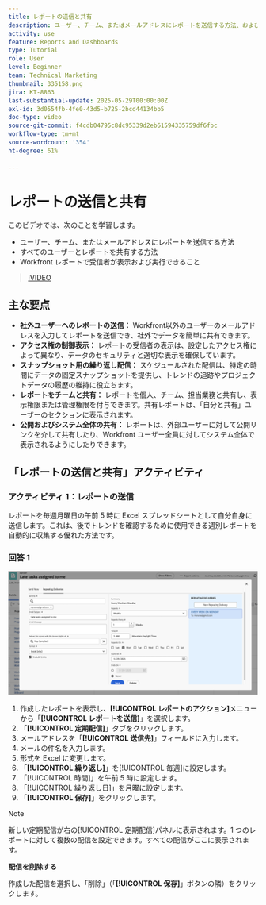 ```yaml
---
title: レポートの送信と共有
description: ユーザー、チーム、またはメールアドレスにレポートを送信する方法、および Workfront の他のユーザーとレポートを共有する方法について説明します。
activity: use
feature: Reports and Dashboards
type: Tutorial
role: User
level: Beginner
team: Technical Marketing
thumbnail: 335158.png
jira: KT-8863
last-substantial-update: 2025-05-29T00:00:00Z
exl-id: 3d0554fb-4fe0-43d5-b725-2bcd44134bb5
doc-type: video
source-git-commit: f4cdb04795c8dc95339d2eb61594335759df6fbc
workflow-type: tm+mt
source-wordcount: '354'
ht-degree: 61%

---
```


# レポートの送信と共有

このビデオでは、次のことを学習します。

* ユーザー、チーム、またはメールアドレスにレポートを送信する方法
* すべてのユーザーとレポートを共有する方法
* Workfront レポートで受信者が表示および実行できること

>[!VIDEO](https://video.tv.adobe.com/v/3447813/?quality=12&learn=on&captions=jpn)

## 主な要点

* **社外ユーザーへのレポートの送信：** Workfront以外のユーザーのメールアドレスを入力してレポートを送信でき、社外でデータを簡単に共有できます。&#x200B;
* **アクセス権の制御表示：** レポートの受信者の表示は、設定したアクセス権によって異なり、データのセキュリティと適切な表示を確保しています。&#x200B;
* **スナップショット用の繰り返し配信：** スケジュールされた配信は、特定の時間にデータの固定スナップショットを提供し、トレンドの追跡やプロジェクトデータの履歴の維持に役立ちます。&#x200B;
* **レポートをチームと共有：** レポートを個人、チーム、担当業務と共有し、表示権限または管理権限を付与できます。&#x200B; 共有レポートは、「自分と共有」ユーザーのセクションに表示されます。&#x200B;
* **公開およびシステム全体の共有：** レポートは、外部ユーザーに対して公開リンクを介して共有したり、Workfront ユーザー全員に対してシステム全体で表示されるようにしたりできます。


## 「レポートの送信と共有」アクティビティ

### アクティビティ 1：レポートの送信

レポートを毎週月曜日の午前 5 時に Excel スプレッドシートとして自分自身に送信します。これは、後でトレンドを確認するために使用できる週別レポートを自動的に収集する優れた方法です。

### 回答 1

![レポートの定期配信を設定する画面の画像](assets/send-a-report.png)

1. 作成したレポートを表示し、**[!UICONTROL レポートのアクション]**&#x200B;メニューから「**[!UICONTROL レポートを送信]**」を選択します。
1. 「**[!UICONTROL 定期配信]**」タブをクリックします。
1. メールアドレスを「**[!UICONTROL 送信先]**」フィールドに入力します。
1. メールの件名を入力します。
1. 形式を Excel に変更します。
1. 「**[!UICONTROL 繰り返し]**」を[!UICONTROL 毎週]に設定します。
1. 「[!UICONTROL 時間]」を午前 5 時に設定します。
1. 「[!UICONTROL 繰り返し日]」を月曜に設定します。
1. 「**[!UICONTROL 保存]**」をクリックします。

>[!NOTE]
>
>新しい定期配信が右の[!UICONTROL 定期配信]パネルに表示されます。1 つのレポートに対して複数の配信を設定できます。すべての配信がここに表示されます。

**配信を削除する**

作成した配信を選択し、「削除」（「**[!UICONTROL 保存]**」ボタンの隣）をクリックします。
